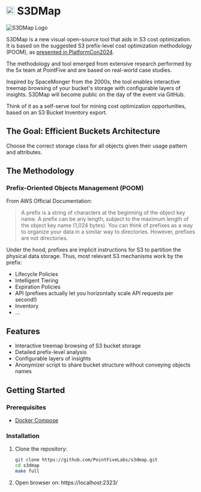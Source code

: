 # <img src="app/static/favicon.ico" alt="S3DMap Logo" height="22"/> S3DMap

<img src="app/static/s3dmap.gif" alt="S3DMap Logo"/>


S3DMap is a new visual open-source tool that aids in S3 cost optimization. It is based on the suggested S3 prefix-level cost optimization methodology (POOM), as [presented in PlatformCon2024](https://platformcon.com/talks/s3dmap-a-visual-storage-map-for-prefixlevel-cost-optimization-methodology).

The methodology and tool emerged from extensive research performed by the 5x team at PointFive and are based on real-world case studies.

Inspired by SpaceMonger from the 2000s, the tool enables interactive treemap browsing of your bucket's storage with configurable layers of insights. S3DMap will become public on the day of the event via GitHub.

Think of it as a self-serve tool for mining cost optimization opportunities, based on an S3 Bucket Inventory export.


## The Goal: Efficient Buckets Architecture

Choose the correct storage class for all objects given their usage pattern and attributes.

## The Methodology

### Prefix-Oriented Objects Management (POOM)

From AWS Official Documentation:
> A prefix is a string of characters at the beginning of the object key name. A prefix can be any length, subject to the maximum length of the object key name (1,024 bytes). You can think of prefixes as a way to organize your data in a similar way to directories. However, prefixes are not directories.

Under the hood, prefixes are implicit instructions for S3 to partition the physical data storage. Thus, most relevant S3 mechanisms work by the prefix:

- Lifecycle Policies
- Intelligent Tiering
- Expiration Policies
- API (prefixes actually let you horizontally scale API requests per second!)
- Inventory
- ...

## Features
- Interactive treemap browsing of S3 bucket storage
- Detailed prefix-level analysis
- Configurable layers of insights
- Anonymizer script to share bucket structure without conveying objects names

## Getting Started
### Prerequisites
- [Docker Compose](https://docs.docker.com/compose/install/)

### Installation
1. Clone the repository:
   ```sh
   git clone https://github.com/PointFiveLabs/s3dmap.git
   cd s3dmap
   make full
   ```
2. Open browser on: https://localhost:2323/